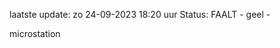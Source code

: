 laatste update: 
zo 24-09-2023 18:20   uur 
Status: FAALT - geel - 
<div class="service Y">microstation</div>
